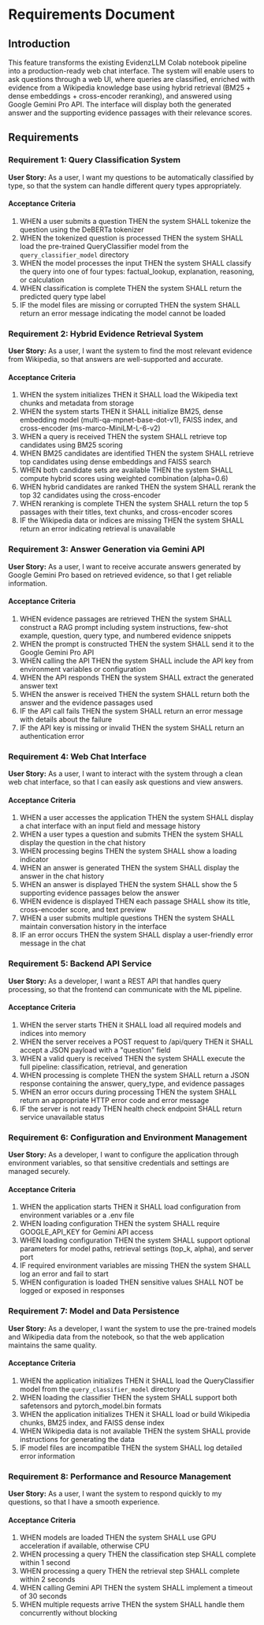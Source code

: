 # Requirements Document

## Introduction

This feature transforms the existing EvidenzLLM Colab notebook pipeline into a production-ready web chat interface. The system will enable users to ask questions through a web UI, where queries are classified, enriched with evidence from a Wikipedia knowledge base using hybrid retrieval (BM25 + dense embeddings + cross-encoder reranking), and answered using Google Gemini Pro API. The interface will display both the generated answer and the supporting evidence passages with their relevance scores.

## Requirements

### Requirement 1: Query Classification System

**User Story:** As a user, I want my questions to be automatically classified by type, so that the system can handle different query types appropriately.

#### Acceptance Criteria

1. WHEN a user submits a question THEN the system SHALL tokenize the question using the DeBERTa tokenizer
2. WHEN the tokenized question is processed THEN the system SHALL load the pre-trained QueryClassifier model from the `query_classifier_model` directory
3. WHEN the model processes the input THEN the system SHALL classify the query into one of four types: factual_lookup, explanation, reasoning, or calculation
4. WHEN classification is complete THEN the system SHALL return the predicted query type label
5. IF the model files are missing or corrupted THEN the system SHALL return an error message indicating the model cannot be loaded

### Requirement 2: Hybrid Evidence Retrieval System

**User Story:** As a user, I want the system to find the most relevant evidence from Wikipedia, so that answers are well-supported and accurate.

#### Acceptance Criteria

1. WHEN the system initializes THEN it SHALL load the Wikipedia text chunks and metadata from storage
2. WHEN the system starts THEN it SHALL initialize BM25, dense embedding model (multi-qa-mpnet-base-dot-v1), FAISS index, and cross-encoder (ms-marco-MiniLM-L-6-v2)
3. WHEN a query is received THEN the system SHALL retrieve top candidates using BM25 scoring
4. WHEN BM25 candidates are identified THEN the system SHALL retrieve top candidates using dense embeddings and FAISS search
5. WHEN both candidate sets are available THEN the system SHALL compute hybrid scores using weighted combination (alpha=0.6)
6. WHEN hybrid candidates are ranked THEN the system SHALL rerank the top 32 candidates using the cross-encoder
7. WHEN reranking is complete THEN the system SHALL return the top 5 passages with their titles, text chunks, and cross-encoder scores
8. IF the Wikipedia data or indices are missing THEN the system SHALL return an error indicating retrieval is unavailable

### Requirement 3: Answer Generation via Gemini API

**User Story:** As a user, I want to receive accurate answers generated by Google Gemini Pro based on retrieved evidence, so that I get reliable information.

#### Acceptance Criteria

1. WHEN evidence passages are retrieved THEN the system SHALL construct a RAG prompt including system instructions, few-shot example, question, query type, and numbered evidence snippets
2. WHEN the prompt is constructed THEN the system SHALL send it to the Google Gemini Pro API
3. WHEN calling the API THEN the system SHALL include the API key from environment variables or configuration
4. WHEN the API responds THEN the system SHALL extract the generated answer text
5. WHEN the answer is received THEN the system SHALL return both the answer and the evidence passages used
6. IF the API call fails THEN the system SHALL return an error message with details about the failure
7. IF the API key is missing or invalid THEN the system SHALL return an authentication error

### Requirement 4: Web Chat Interface

**User Story:** As a user, I want to interact with the system through a clean web chat interface, so that I can easily ask questions and view answers.

#### Acceptance Criteria

1. WHEN a user accesses the application THEN the system SHALL display a chat interface with an input field and message history
2. WHEN a user types a question and submits THEN the system SHALL display the question in the chat history
3. WHEN processing begins THEN the system SHALL show a loading indicator
4. WHEN an answer is generated THEN the system SHALL display the answer in the chat history
5. WHEN an answer is displayed THEN the system SHALL show the 5 supporting evidence passages below the answer
6. WHEN evidence is displayed THEN each passage SHALL show its title, cross-encoder score, and text preview
7. WHEN a user submits multiple questions THEN the system SHALL maintain conversation history in the interface
8. IF an error occurs THEN the system SHALL display a user-friendly error message in the chat

### Requirement 5: Backend API Service

**User Story:** As a developer, I want a REST API that handles query processing, so that the frontend can communicate with the ML pipeline.

#### Acceptance Criteria

1. WHEN the server starts THEN it SHALL load all required models and indices into memory
2. WHEN the server receives a POST request to /api/query THEN it SHALL accept a JSON payload with a "question" field
3. WHEN a valid query is received THEN the system SHALL execute the full pipeline: classification, retrieval, and generation
4. WHEN processing is complete THEN the system SHALL return a JSON response containing the answer, query_type, and evidence passages
5. WHEN an error occurs during processing THEN the system SHALL return an appropriate HTTP error code and error message
6. IF the server is not ready THEN health check endpoint SHALL return service unavailable status

### Requirement 6: Configuration and Environment Management

**User Story:** As a developer, I want to configure the application through environment variables, so that sensitive credentials and settings are managed securely.

#### Acceptance Criteria

1. WHEN the application starts THEN it SHALL load configuration from environment variables or a .env file
2. WHEN loading configuration THEN the system SHALL require GOOGLE_API_KEY for Gemini API access
3. WHEN loading configuration THEN the system SHALL support optional parameters for model paths, retrieval settings (top_k, alpha), and server port
4. IF required environment variables are missing THEN the system SHALL log an error and fail to start
5. WHEN configuration is loaded THEN sensitive values SHALL NOT be logged or exposed in responses

### Requirement 7: Model and Data Persistence

**User Story:** As a developer, I want the system to use the pre-trained models and Wikipedia data from the notebook, so that the web application maintains the same quality.

#### Acceptance Criteria

1. WHEN the application initializes THEN it SHALL load the QueryClassifier model from the `query_classifier_model` directory
2. WHEN loading the classifier THEN the system SHALL support both safetensors and pytorch_model.bin formats
3. WHEN the application initializes THEN it SHALL load or build Wikipedia chunks, BM25 index, and FAISS dense index
4. WHEN Wikipedia data is not available THEN the system SHALL provide instructions for generating the data
5. IF model files are incompatible THEN the system SHALL log detailed error information

### Requirement 8: Performance and Resource Management

**User Story:** As a user, I want the system to respond quickly to my questions, so that I have a smooth experience.

#### Acceptance Criteria

1. WHEN models are loaded THEN the system SHALL use GPU acceleration if available, otherwise CPU
2. WHEN processing a query THEN the classification step SHALL complete within 1 second
3. WHEN processing a query THEN the retrieval step SHALL complete within 2 seconds
4. WHEN calling Gemini API THEN the system SHALL implement a timeout of 30 seconds
5. WHEN multiple requests arrive THEN the system SHALL handle them concurrently without blocking
